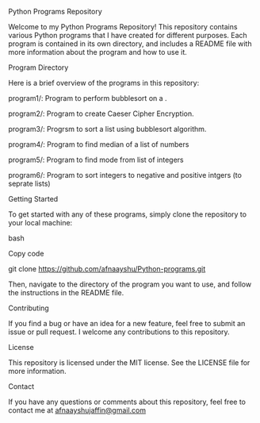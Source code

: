 Python Programs Repository

Welcome to my Python Programs Repository! This repository contains various Python programs that I have created for different purposes. Each program is contained in its own directory, and includes a README file with more information about the program and how to use it.

Program Directory

Here is a brief overview of the programs in this repository:

program1/: Program to perform bubblesort on a .

program2/: Program to create Caeser Cipher Encryption.

program3/: Progrsm to sort a list using bubblesort algorithm.

program4/: Program to find median of a list of numbers

program5/: Program to find mode from list of integers

program6/: Program to sort integers to negative and positive intgers (to seprate lists)



Getting Started

To get started with any of these programs, simply clone the repository to your local machine:

bash

Copy code

git clone https://github.com/afnaayshu/Python-programs.git

Then, navigate to the directory of the program you want to use, and follow the instructions in the README file.


Contributing

If you find a bug or have an idea for a new feature, feel free to submit an issue or pull request. I welcome any contributions to this repository.


License

This repository is licensed under the MIT license. See the LICENSE file for more information.

Contact

If you have any questions or comments about this repository, feel free to contact me at afnaayshujaffin@gmail.com
